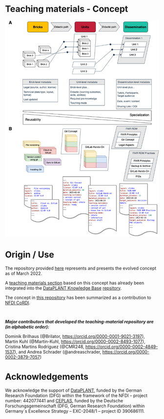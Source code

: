 # Teaching materials  - Concept

![](images/teaching_modular.drawio.png)

# Origin / Use

The repository provided [here](https://github.com/nfdi4plants/teaching-materials-concept) represents and presents the evolved concept as of March 2022.  

A [teaching materials section](https://github.com/nfdi4plants/nfdi4plants.knowledgebase/tree/main/src/docs/teaching-materials) based on this concept has already been integrated into the [DataPLANT Knowledge Base](https://nfdi4plants.org/nfdi4plants.knowledgebase/index.html) [repsitory](https://github.com/nfdi4plants/nfdi4plants.knowledgebase). 

The concept in [this repository](https://github.com/nfdi4plants/teaching-materials-concept) has been summarized as a contribution to [NFDI CoRDI](https://www.nfdi.de/cordi-2023/?lang=en).

<br/>

***Major contributors that developed the teaching-material repository are (in alphabetic order):***

Dominik Brilhaus (@Brilator, https://orcid.org/0000-0001-9021-3197), Martin Kuhl (@Martin-Kuhl, https://orcid.org/0000-0002-8493-1077), Cristina Martins Rodriguez (@CMR248, https://orcid.org/0000-0002-4849-1537), and Andrea Schrader (@andreaschrader, https://orcid.org/0000-0002-3879-7057)

# Acknowledgements
We acknowledge the support of [DataPLANT](https://nfdi4plants.org/), funded by the German Research Foundation (DFG) within the framework of the NFDI – project number: 442077441 and [CEPLAS](https://www.ceplas.eu/), funded by the Deutsche Forschungsgemeinschaft (DFG, German Research Foundation) within Germany´s Excellence Strategy – EXC-2048/1 – project ID 390686111.